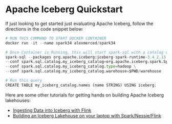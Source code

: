 # Apache Iceberg Quickstart

If just looking to get started just evaluating Apache Iceberg, follow the directions in the code snippet below:

```py
# RUN THIS COMMAND TO START DOCKER CONTAINER
docker run -it --name spark34 alexmerced/spark34

# Once Container is Running, this will start spark-sql with a catalog called "my_iceberg_catalog"
spark-sql --packages org.apache.iceberg:iceberg-spark-runtime-3.4_2.13:1.3.1 \
--conf spark.sql.catalog.my_iceberg_catalog=org.apache.iceberg.spark.SparkCatalog \
--conf spark.sql.catalog.my_iceberg_catalog.type=hadoop \
--conf spark.sql.catalog.my_iceberg_catalog.warehouse=$PWD/warehouse

# Run this query
CREATE TABLE my_iceberg_catalog.names (name STRING) USING iceberg;
```

Here are some other tutorials for getting hands on building Apache Iceberg lakehouses:
- [Ingesting Data into Iceberg with Flink](https://www.dremio.com/blog/using-flink-with-apache-iceberg-and-nessie/)
- [Building an Iceberg Lakehouse on your laptop with Spark/Nessie/Flink](https://dev.to/alexmercedcoder/data-engineering-create-a-apache-iceberg-based-data-lakehouse-on-your-laptop-41a8)
